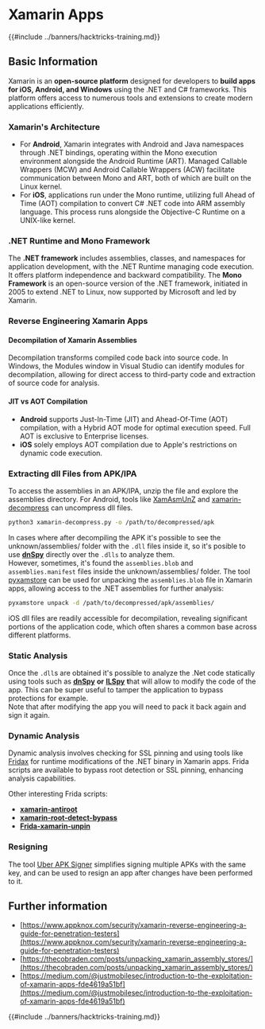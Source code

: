 # Xamarin Apps

{{#include ../banners/hacktricks-training.md}}

## **Basic Information**

Xamarin is an **open-source platform** designed for developers to **build apps for iOS, Android, and Windows** using the .NET and C# frameworks. This platform offers access to numerous tools and extensions to create modern applications efficiently.

### Xamarin's Architecture

- For **Android**, Xamarin integrates with Android and Java namespaces through .NET bindings, operating within the Mono execution environment alongside the Android Runtime (ART). Managed Callable Wrappers (MCW) and Android Callable Wrappers (ACW) facilitate communication between Mono and ART, both of which are built on the Linux kernel.
- For **iOS**, applications run under the Mono runtime, utilizing full Ahead of Time (AOT) compilation to convert C# .NET code into ARM assembly language. This process runs alongside the Objective-C Runtime on a UNIX-like kernel.

### .NET Runtime and Mono Framework

The **.NET framework** includes assemblies, classes, and namespaces for application development, with the .NET Runtime managing code execution. It offers platform independence and backward compatibility. The **Mono Framework** is an open-source version of the .NET framework, initiated in 2005 to extend .NET to Linux, now supported by Microsoft and led by Xamarin.

### Reverse Engineering Xamarin Apps

#### Decompilation of Xamarin Assemblies

Decompilation transforms compiled code back into source code. In Windows, the Modules window in Visual Studio can identify modules for decompilation, allowing for direct access to third-party code and extraction of source code for analysis.

#### JIT vs AOT Compilation

- **Android** supports Just-In-Time (JIT) and Ahead-Of-Time (AOT) compilation, with a Hybrid AOT mode for optimal execution speed. Full AOT is exclusive to Enterprise licenses.
- **iOS** solely employs AOT compilation due to Apple's restrictions on dynamic code execution.

### Extracting dll Files from APK/IPA

To access the assemblies in an APK/IPA, unzip the file and explore the assemblies directory. For Android, tools like [XamAsmUnZ](https://github.com/cihansol/XamAsmUnZ) and [xamarin-decompress](https://github.com/NickstaDB/xamarin-decompress) can uncompress dll files.

```bash
python3 xamarin-decompress.py -o /path/to/decompressed/apk
```

In cases where after decompiling the APK it's possible to see the unknown/assemblies/ folder with the `.dll` files inside it, so it's posible to use [**dnSpy**](https://github.com/dnSpy/dnSpy) directly over the `.dlls` to analyze them.\
However, sometimes, it's found the `assemblies.blob` and `assemblies.manifest` files inside the unknown/assemblies/ folder. The tool [pyxamstore](https://github.com/jakev/pyxamstore) can be used for unpacking the `assemblies.blob` file in Xamarin apps, allowing access to the .NET assemblies for further analysis:

```bash
pyxamstore unpack -d /path/to/decompressed/apk/assemblies/
```

iOS dll files are readily accessible for decompilation, revealing significant portions of the application code, which often shares a common base across different platforms.

### Static Analysis

Once the `.dll`s are obtained it's possible to analyze the .Net code statically using tools such as [**dnSpy**](https://github.com/dnSpy/dnSpy) **or** [**ILSpy**](https://github.com/icsharpcode/ILSpy) **t**hat will allow to modify the code of the app. This can be super useful to tamper the application to bypass protections for example.\
Note that after modifying the app you will need to pack it back again and sign it again.

### Dynamic Analysis

Dynamic analysis involves checking for SSL pinning and using tools like [Fridax](https://github.com/NorthwaveSecurity/fridax) for runtime modifications of the .NET binary in Xamarin apps. Frida scripts are available to bypass root detection or SSL pinning, enhancing analysis capabilities.

Other interesting Frida scripts:

- [**xamarin-antiroot**](https://codeshare.frida.re/@Gand3lf/xamarin-antiroot/)
- [**xamarin-root-detect-bypass**](https://codeshare.frida.re/@nuschpl/xamarin-root-detect-bypass/)
- [**Frida-xamarin-unpin**](https://github.com/GoSecure/frida-xamarin-unpin)

### Resigning

The tool [Uber APK Signer](https://github.com/patrickfav/uber-apk-signer) simplifies signing multiple APKs with the same key, and can be used to resign an app after changes have been performed to it.

## Further information

- [https://www.appknox.com/security/xamarin-reverse-engineering-a-guide-for-penetration-testers](https://www.appknox.com/security/xamarin-reverse-engineering-a-guide-for-penetration-testers)
- [https://thecobraden.com/posts/unpacking_xamarin_assembly_stores/](https://thecobraden.com/posts/unpacking_xamarin_assembly_stores/)
- [https://medium.com/@justmobilesec/introduction-to-the-exploitation-of-xamarin-apps-fde4619a51bf](https://medium.com/@justmobilesec/introduction-to-the-exploitation-of-xamarin-apps-fde4619a51bf)

{{#include ../banners/hacktricks-training.md}}


